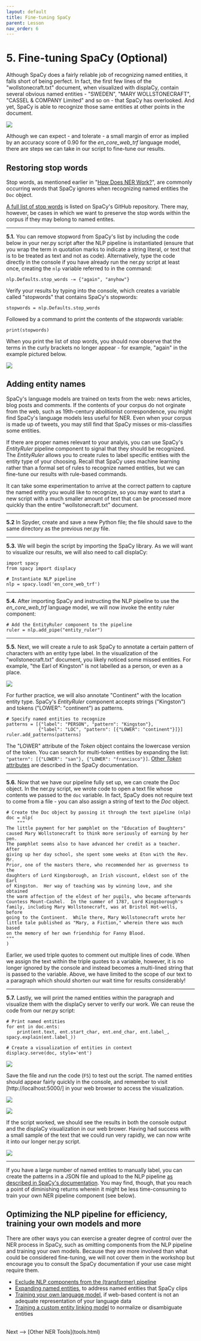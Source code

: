 ```yaml
---
layout: default
title: Fine-tuning SpaCy
parent: Lesson
nav_order: 6
---
```


# 5. Fine-tuning SpaCy (Optional)

Although SpaCy does a fairly reliable job of recognizing named entities, it falls short of being perfect. In fact, the first few lines of the "wollstonecraft.txt" document, when visualized with displaCy, contain several obvious named entities - "SWEDEN", "MARY WOLLSTONECRAFT", "CASSEL & COMPANY Limited" and so on - that SpaCy has overlooked. And yet, SpaCy is able to recognize those same entities at other points in the document. 

![](assets/img/ner-misses.png)

Although we can expect - and tolerate - a small margin of error as implied by an accuracy score of 0.90 for the *en_core_web_trf* language model, there are steps we can take in our script to fine-tune our results. 

## Restoring stop words

Stop words, as mentioned earlier in "[How Does NER Work?](ner.html)", are commonly occurring words that SpaCy ignores when recognizing named entities the `Doc` object. 

[A full list of stop words](https://github.com/explosion/spaCy/blob/master/spacy/lang/en/stop_words.py) is listed on SpaCy's GitHub repository. There may, however, be cases in which we want to preserve the stop words within the corpus if they may belong to named entites.

<hr />

**5.1.** You can remove stopword from SpaCy's list by including the code below in your ner.py script after the NLP pipeline is instantiated (ensure that you wrap the term in quotation marks to indicate a string literal, or text that is to be treated as text and not as code). Alternatively, type the code directly in the console if you have already run the ner.py script at least once, creating the `nlp` variable referred to in the command:

```
nlp.Defaults.stop_words -= {"again", "anyhow"}
```

Verify your results by typing into the console, which creates a variable called "stopwords" that contains SpaCy's stopwords:

```
stopwords = nlp.Defaults.stop_words
```

Followed by a command to print the contents of the *stopwords* variable:

```
print(stopwords)
```

When you print the list of stop words, you should now observe that the terms in the curly brackets no longer appear - for example, "again" in the example pictured below.

![](assets/img/console-stopwords.png)

## Adding entity names

SpaCy's language models are trained on texts from the web: news articles, blog posts and comments. If the contents of your corpus do not orginate from the web, such as 19th-century abolitionist correspondence, you might find SpaCy's language models less useful for NER. Even when your corpus is made up of tweets, you may still find that SpaCy misses or mis-classifies some entities.

If there are proper names relevant to your analyis, you can use SpaCy's *EntityRuler* pipeline component to signal that they should be recognized. The *EntityRuler* allows you to create rules to label specific entities with the entity type of your choosing. Recall that SpaCy uses machine learning rather than a formal set of rules to recognize named entities, but we can fine-tune our results with rule-based commands.

It can take some experimentation to arrive at the correct pattern to capture the named entity you would like to recognize, so you may want to start a new script with a much smaller amount of text that can be processed more quickly than the entire "wollstonecraft.txt" document.

<hr />

**5.2** In Spyder, create and save a new Python file; the file should save to the same directory as the previous ner.py file.

<hr />

**5.3.** We will begin the script by importing the SpaCy library. As we will want to visualize our results, we will also need to call displaCy:   

```
import spacy
from spacy import displacy

# Instantiate NLP pipeline
nlp = spacy.load('en_core_web_trf')
```

<hr />

**5.4.** After importing SpaCy and instructing the NLP pipeline to use the *en_core_web_trf* language model, we will now invoke the entity ruler component:

```
# Add the EntityRuler component to the pipeline
ruler = nlp.add_pipe("entity_ruler")
```

<hr />

**5.5.** Next, we will create a rule to ask SpaCy to annotate a certain pattern of characters with an entity type label. In the visualization of the "wollstonecraft.txt" document, you likely noticed some missed entities. For example, "the Earl of Kingston" is not labelled as a person, or even as a place.

![](assets/img/ruler-before.png)

For further practice, we will also annotate "Continent" with the location entity type. SpaCy's *EntityRuler* component accepts strings ("Kingston") and tokens ("LOWER": "continent") as patterns.

```
# Specify named entities to recognize
patterns = [{"label": "PERSON", "pattern": "Kingston"}, 
            {"label": "LOC", "pattern": [{"LOWER": "continent"}]}]
ruler.add_patterns(patterns)
```

The "LOWER" attribute of the *Token* object contains the lowercase version of the token. You can search for multi-token entities by expanding the list: `"pattern": [{"LOWER": "san"}, {"LOWER": "francisco"}]`. [Other *Token* attributes](https://spacy.io/api/token#attributes) are described in the SpaCy documentation.
 
<hr />

**5.6.** Now that we have our pipeline fully set up, we can create the *Doc* object. In the ner.py script, we wrote code to open a text file whose contents we passed to the `doc` variable. In fact, SpaCy does not require text to come from a file - you can also assign a string of text to the *Doc* object.

```
# Create the Doc object by passing it through the text pipeline (nlp)
doc = nlp(
    """
The little payment for her pamphlet on the "Education of Daughters"
caused Mary Wollstonecraft to think more seriously of earning by her pen.
The pamphlet seems also to have advanced her credit as a teacher.  After
giving up her day school, she spent some weeks at Eton with the Rev. Mr.
Prior, one of the masters there, who recommended her as governess to the
daughters of Lord Kingsborough, an Irish viscount, eldest son of the Earl
of Kingston.  Her way of teaching was by winning love, and she obtained
the warm affection of the eldest of her pupils, who became afterwards
Countess Mount-Cashel.  In the summer of 1787, Lord Kingsborough's
family, including Mary Wollstonecraft, was at Bristol Hot-wells, before
going to the Continent.  While there, Mary Wollstonecraft wrote her
little tale published as "Mary, a Fiction," wherein there was much based
on the memory of her own friendship for Fanny Blood.
"""
)
```

Earlier, we used triple quotes to comment out multiple lines of code. When we assign the text within the triple quotes to a variable, however, it is no longer ignored by the console and instead becomes a multi-lined string that is passed to the variable. Above, we have limited to the scope of our text to a paragraph which should shorten our wait time for results considerably!

<hr />

**5.7.** Lastly, we will print the named entities within the paragraph and visualize them with the displaCy server to verify our work. We can reuse the code from our ner.py script:

```
# Print named entities     
for ent in doc.ents:    
    print(ent.text, ent.start_char, ent.end_char, ent.label_, spacy.explain(ent.label_))

# Create a visualization of entities in context  
displacy.serve(doc, style='ent')
```

![](assets/img/entity-ruler.png)

Save the file and run the code (`F5`) to test out the script. The named entities should appear fairly quickly in the console, and remember to visit [http://localhost:5000/] in your web browser to access the visualization.

![](assets/img/ruler-console.png)

![](assets/img/ruler-viz.png)

If the script worked, we should see the results in both the console output and the displaCy visualization in our web brower. Having had success with a small sample of the text that we could run very rapidly, we can now write it into our longer ner.py script.

![](assets/img/ruler-full.png)

<hr />

If you have a large number of named entities to manually label, you can create the patterns in a JSON file and upload to the NLP pipeline [as described in SpaCy's documentation](https://spacy.io/usage/rule-based-matching#entityruler-files). You may find, though, that you reach a point of diminishing returns wherein it might be less time-consuming to train your own NER pipeline component (see below).

## Optimizing the NLP pipeline for efficiency, training your own models and more

There are other ways you can exercise a greater degree of control over the NER process in SpaCy, such as omitting components from the NLP pipeline and training your own models. Because they are more involved than what could be considered fine-tuning, we will not cover them in the workshop but encourage you to consult the SpaCy documentation if your use case might require them.

* [Exclude NLP components from the (transformer) pipeline](https://spacy.io/models#design-trf) 
* [Expanding named entities](https://spacy.io/usage/rule-based-matching#models-rules-ner), to address named entities that SpaCy clips
* [Training your own language model](https://spacy.io/usage/training), if web-based content is not an adequate representation of your language data
* [Training a custom entity linking model](https://spacy.io/universe/project/video-entity-linking/) to normalize or disambiguate entities


<br />
Next --> [Other NER Tools](tools.html)
